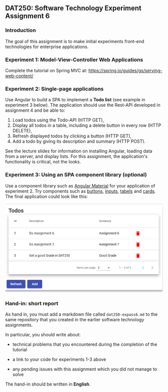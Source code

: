 ## DAT250: Software Technology Experiment Assignment 6

### Introduction

The goal of this assignment is to make initial experiments front-end technologies for enterprise applications.

### Experiment 1: Model-View-Controller Web Applications

Complete the tutorial on Spring MVC at: https://spring.io/guides/gs/serving-web-content/

### Experiment 2: Single-page applications
Use Angular to build a SPA to implement a **Todo list** (see example in experiment 3 below).
The application should use the Rest-API developed in assignment 4 and be able to:

1. Load todos using the Todo-API (HTTP GET),
2. Display all todos in a table, including a delete button in every row (HTTP DELETE),
3. Refresh displayed todos by clicking a button (HTTP GET),
4. Add a todo by giving its description and summary (HTTP POST).

See the lecture slides for information on installing Angular, loading data from a server, and display lists.
For this assignment, the application's functionality is critical, not the looks.

### Experiment 3: Using an SPA component library (optional)

Use a component library such as [Angular Material](https://material.angular.io/guide/getting-started) for your application of experiment 2.
Try components such as [buttons](https://material.angular.io/components/button/overview), [inputs](https://material.angular.io/components/input/overview), [tabels](https://material.angular.io/components/table/overview) and [cards](https://material.angular.io/components/card/overview).
The final application could look like this:

![Sample UI with component usage](./pictures/todo_ui.png)

### Hand-in: short report

As hand in, you must add a markdown file called `dat250-expass6.md` to the same repository that you created in the earlier software technology assignments.

In particular, you should write about:

- technical problems that you encountered during the completion of the tutorial

- a link to your code for experiments 1-3 above

- any pending issues with this assignment which you did not manage to solve

The hand-in should be written in **English**.
